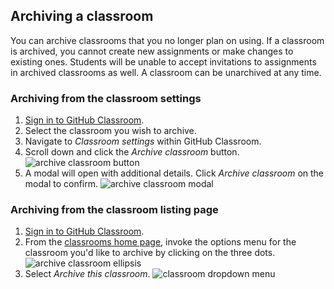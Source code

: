 ## Archiving a classroom

You can archive classrooms that you no longer plan on using. If a classroom is archived, you cannot create new assignments or make changes to existing ones. Students will be unable to accept invitations to assignments in archived classrooms as well. A classroom can be unarchived at any time.

### Archiving from the classroom settings

1. [Sign in to GitHub Classroom](https://classroom.github.com/login).
2. Select the classroom you wish to archive.
3. Navigate to _Classroom settings_ within GitHub Classroom.
4. Scroll down and click the _Archive classroom_ button.
![archive classroom button](/images/help/archiving/archive-button.png)
5. A modal will open with additional details. Click _Archive classroom_ on the modal to confirm.
![archive classroom modal](/images/help/archiving/archive-modal.png)

### Archiving from the classroom listing page
1. [Sign in to GitHub Classroom](https://classroom.github.com/login).
2. From the [classrooms home page](https://classroom.github.com/classrooms), invoke the options menu for the classroom you'd like to archive by clicking on the three dots.
![archive classroom ellipsis](/images/help/archiving/archive-ellipsis.png)
3. Select _Archive this classroom_.
![classroom dropdown menu](/images/help/archiving/archive-dropdown.png)
